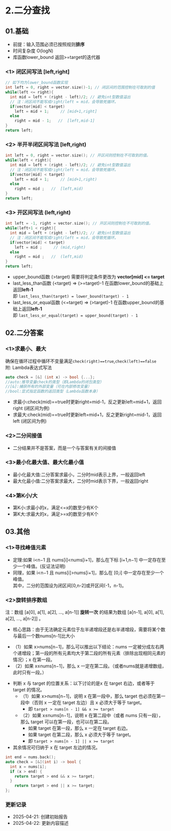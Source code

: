 # 2.二分查找

## 01.基础
* 前提：输入范围必须已按照规则**排序**
* 时间复杂度 O(logN)
* 库函数lower_bound  返回>=target的迭代器
### <1> 闭区间写法    [left,right]
```cpp
// 如下均为lower_bound函数实现
int left = 0, right = vector.size()-1; // 闭区间的范围控制在可取到的值
while(left <= right){ 
  int mid = left + (right - left)/2; // 避免int型数值溢出
  // 注：闭区间不能写成right/left = mid，会导致死循环。
  if(vector[mid] < target)
    left = mid + 1;     // [mid+1,right]
  else
    right = mid - 1;   //  [left,mid-1]
}
return left;
```
### <2> 半开半闭区间写法    [left,right)
```cpp
int left = 0, right = vector.size(); // 开区间则控制在不可取到的值。
while(left < right){ 
  int mid = left + (right - left)/2; // 避免int型数值溢出
  // 注：闭区间不能写成right/left = mid，会导致死循环。
  if(vector[mid] < target)
    left = mid + 1;     // [mid+1,right)
  else
    right = mid ;   //  [left,mid)
}
return left;
```
### <3> 开区间写法    (left,right)
```cpp
int left = -1, right = vector.size(); // 开区间则控制在不可取到的值。
while(left+1 < right){ 
  int mid = left + (right - left)/2; // 避免int型数值溢出
  // 注：闭区间不能写成right/left = mid，会导致死循环。
  if(vector[mid] < target)
    left = mid ;     // (mid,right)
  else
    right = mid ;   //  (left,mid)
}
return left;
```
* upper_bound函数  (>target) 需要将判定条件更改为 **vector[mid] <= target**
* last_less_than函数 (<target) => (>=target)-1 在函数lower_bound的基础上返回**left-1** \
即 `last_less_than(target) = lower_bound(target) - 1`
* last_less_or_equal函数 (<=target) => (>target)-1 在函数upper_bound的基础上返回**left-1** \
即 `last_less_or_equal(target) = upper_bound(target) - 1`

## 02.二分答案
### <1>求最小、最大
确保在循环过程中循环不变量满足`check(right)==true`,`check(left)==false`\
附: Lambda表达式写法 
```cpp
auto check = [&] (int x) -> bool {...};
//auto:推导变量check的类型（即Lambda的闭包类型）
//[&]:捕获所有的外部变量（可在内部修改变量）
//bool:显式指定函数的返回类型（Lambda函数本身）
```
* 求最小:check(mid)==true时更新right=mid-1，反之更新left=mid+1，返回right (闭区间为例)
* 求最大:check(mid)==true时更新left=mid+1，反之更新right=mid-1，返回left (闭区间为例)
### <2>二分间接值 
* 二分结果并不是答案，而是一个与答案有关的间接值
### <3>最小化最大值、最大化最小值
* 最小化最大值:二分答案求最小，二分时mid表示上界，一般返回left
* 最大化最小值:二分答案求最大，二分时mid表示下界，一般返回right
### <4>第K小/大
* 第K小:求最小的x，满足<=x的数至少有K个
* 第K大:求最大的x，满足>=x的数至少有K个

## 03.其他
### <1>寻找峰值元素
* 定理:如果 i<n−1 且 nums[i]<nums[i+1]，那么在下标 [i+1,n−1] 中一定存在至少一个峰值。(反证法证明)
* 同理，如果 i<n−1 且 nums[i]>nums[i+1]，那么在 [0,i] 中一定存在至少一个峰值。\
其中，二分的范围设为闭区间[0,n-2]或开区间(-1，n-1)。
### <2>旋转排序数组
注：数组 [a[0], a[1], a[2], ..., a[n-1]] **旋转一次** 的结果为数组 [a[n-1], a[0], a[1], a[2], ..., a[n-2]] 。
* 核心思路：由于无法确定元素位于左半递增段还是右半递增段，需要将某个数与最后一个数nums[n-1]比大小
- （1）如果 x>nums[n−1]，那么可以推出以下结论：nums 一定被分成左右两个递增段；第一段的所有元素均大于第二段的所有元素（排除出现相同元素的情况）；x 在第一段。
- （2）如果 x≤nums[n−1]，那么 x 一定在第二段。（或者nums就是递增数组，此时只有一段。）
* 判断 x 与 target 的位置关系：以下讨论的是x 在 target 右边，或者等于 target 的情况。
  - （1）如果 x>nums[n−1]，说明 x 在第一段中，那么 target 也必须在第一段中（否则 x 一定在 target 左边）且 x 必须大于等于 target。
    + 即 `target > nums[n - 1] && x >= target`
  - （2）如果 x≤nums[n−1]，说明 x 在第二段中（或者 nums 只有一段），那么 target 可以在第一段，也可以在第二段。
    + 如果 target 在第一段，那么 x 一定在 target 右边。
    + 如果 target 在第二段，那么 x 必须大于等于 target。
    + 即 `target > nums[n - 1] || x >= target`
* 其余情况可归纳于 x 在 target 左边的情况。
```cpp
int end = nums.back();
auto check = [&](int i) -> bool {
  int x = nums[i];
  if (x > end) {
    return target > end && x >= target;
  }
    return target > end || x >= target;
};
```
### 更新记录
- 2025-04-21: 创建初始报告
- 2025-04-22: 更新内容描述


